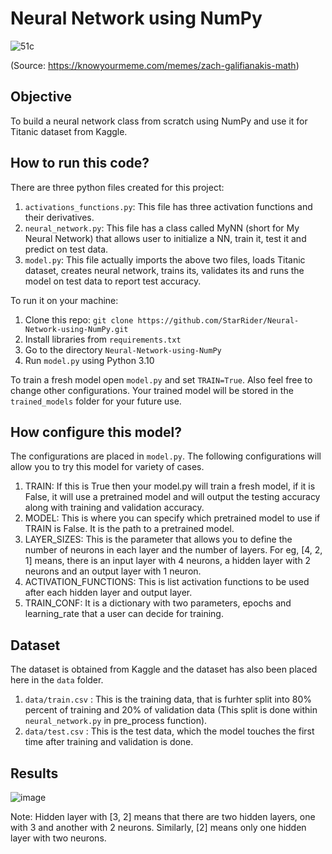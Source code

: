 # Neural Network using NumPy

![51c](https://github.com/StarRider/Neural-Network-using-NumPy/assets/30108439/4fa99f13-fe95-4312-87b2-34a6b8e2650e)

(Source: https://knowyourmeme.com/memes/zach-galifianakis-math)

## Objective
To build a neural network class from scratch using NumPy and use it for Titanic dataset from Kaggle.

## How to run this code?
There are three python files created for this project:
1. `activations_functions.py`: This file has three activation functions and their derivatives.
2. `neural_network.py`: This file has a class called MyNN (short for My Neural Network) that allows user to initialize a NN, train it, test it and predict on test data.
3. `model.py`: This file actually imports the above two files, loads Titanic dataset, creates neural network, trains its, validates its and runs the model on test data to report test accuracy.

To run it on your machine:
1. Clone this repo: `git clone https://github.com/StarRider/Neural-Network-using-NumPy.git`
2. Install libraries from `requirements.txt`
3. Go to the directory `Neural-Network-using-NumPy`
4. Run `model.py` using Python 3.10

To train a fresh model open `model.py` and set `TRAIN=True`. Also feel free to change other configurations. Your trained model will be stored in the `trained_models` folder for your future use.

## How configure this model?
The configurations are placed in `model.py`. The following configurations will allow you to try this model for variety of cases.
1. TRAIN: If this is True then your model.py will train a fresh model, if it is False, it will use a pretrained model and will output the testing accuracy along with training and validation accuracy.
2. MODEL: This is where you can specify which pretrained model to use if TRAIN is False. It is the path to a pretrained model.
3. LAYER_SIZES: This is the parameter that allows you to define the number of neurons in each layer and the number of layers. For eg, [4, 2, 1] means, there is an input layer with 4 neurons, a hidden layer with 2 neurons and an output layer with 1 neuron.
4. ACTIVATION_FUNCTIONS: This is list activation functions to be used after each hidden layer and output layer.
5. TRAIN_CONF: It is a dictionary with two parameters, epochs and learning_rate that a user can decide for training.

## Dataset
The dataset is obtained from Kaggle and the dataset has also been placed here in the `data` folder.
1. `data/train.csv` : This is the training data, that is furhter split into 80% percent of training and 20% of validation data (This split is done within `neural_network.py` in pre_process function).
2. `data/test.csv`  : This is the test data, which the model touches the first time after training and validation is done.

## Results
![image](https://github.com/StarRider/Neural-Network-using-NumPy/assets/30108439/2bf1a263-e573-4d0b-a19d-08a1b93056b1)

Note: Hidden layer with [3, 2] means that there are two hidden layers, one with 3 and another with 2 neurons. Similarly, [2] means only one hidden layer with two neurons.
